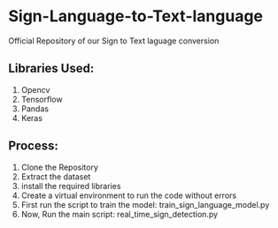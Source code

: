 # Sign-Language-to-Text-language

Official Repository of our Sign to Text laguage conversion

## Libraries Used:
1. Opencv
2. Tensorflow
3. Pandas
4. Keras

## Process:
1. Clone the Repository
2. Extract the dataset
3. install the required libraries
4. Create a virtual environment to run the code without errors
5. First run the script to train the model: train_sign_language_model.py
6. Now, Run the main script: real_time_sign_detection.py
